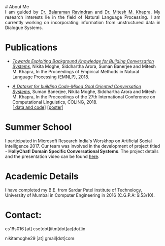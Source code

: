 <head>
<title> Nikita Moghe </title>

</head>
# About Me
<div style = "text-align: justify"> I am guided by <a href="http://www.cse.iitm.ac.in/~ravi/">Dr. Balaraman Ravindran</a> and <a href="http://www.cse.iitm.ac.in/~miteshk/">Dr. Mitesh M. Khapra</a>. My research interests lie in the field of Natural Language Processing. I am currently working on incorporating information from unstructured data in Dialogue Systems.
</div>

# Publications
* [*Towards Exploiting Background Knowledge for Building Conversation Systems*](https://arxiv.org/abs/1809.08205), Nikita Moghe, Siddhartha Arora, Suman Banerjee and Mitesh M. Khapra, In the Proceedings of Empirical Methods in Natural Language Processing (EMNLP), 2018.

* [*A Dataset for building Code-Mixed Goal Oriented Conversation Systems*](https://aclanthology.coli.uni-saarland.de/papers/C18-1319/c18-1319), Suman Banerjee, Nikita Moghe, Siddhartha Arora and Mitesh M. Khapra, In the Proceedings of the 27th International Conference on Computational Linguistics, COLING, 2018. <br/> [[ data and code]](https://github.com/sumanbanerjee1/Code-Mixed-Dialog) [[poster]](https://drive.google.com/open?id=1KDNyjtYuDL4CveNlOVOJaoQxbHniu-G4)

# Summer School
I participated in Microsoft Research India's Worskhop on Artificial Social Intelligence 2017. Our team was involved in the development of project titled - <strong>HollyChat! Domain Specific Conversational Systems</strong>. The project details and the presentation video can be found <a href="https://www.microsoft.com/en-us/research/video/hollychat-domain-specific-conversational-agents/"> here</a>.

# Academic Details
I have completed my B.E. from Sardar Patel Institute of Technology, University of Mumbai in Computer Engineering in 2016 (C.G.P.A: 9.53/10).

# Contact:
<p> cs16s016 [at] cse[dot]iitm[dot]ac[dot]in </p>
<p> nikitamoghe29 [at] gmail[dot]com </p>
